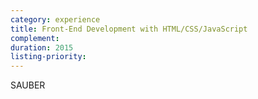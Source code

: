 ```yaml
---
category: experience
title: Front-End Development with HTML/CSS/JavaScript
complement:
duration: 2015
listing-priority:
---
```


SAUBER